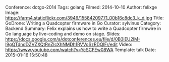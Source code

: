 Conference: dotgo-2014
Tags: golang
Filmed: 2014-10-10
Author: felixge
Image: https://farm4.staticflickr.com/3946/15584209771_00b16c8dc3_k_d.jpg
Title: GoDrone: Writing a Quadcopter firmware in Go
Curator: sylvinus
Category: Backend
Summary: Felix explains us how to write a Quadcopter firmwire in Go language by live-coding and demo on stage.
Slides: https://docs.google.com/a/dotconferences.eu/file/d/0B3lEU2lM-l9gQTdndDZVZXQtRnZIcXhNMDh1RVVoSzRDQlFr/edit
Video: https://www.youtube.com/watch?v=YcSCFEw08WA
Template: talk
Date: 2015-01-16 15:50:48

